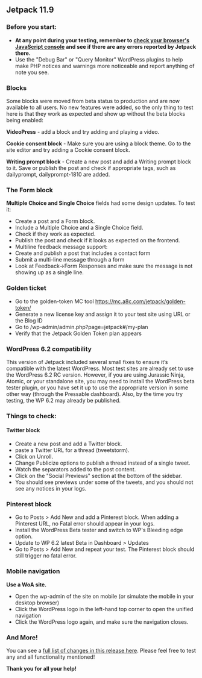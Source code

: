 ## Jetpack 11.9

### Before you start:

- **At any point during your testing, remember to [check your browser's JavaScript console](https://wordpress.org/support/article/using-your-browser-to-diagnose-javascript-errors/#step-3-diagnosis) and see if there are any errors reported by Jetpack there.**
- Use the "Debug Bar" or "Query Monitor" WordPress plugins to help make PHP notices and warnings more noticeable and report anything of note you see.

### Blocks

Some blocks were moved from beta status to production and are now available to all users.
No new features were added, so the only thing to test here is that they work as expected and show up without the beta blocks being enabled:

**VideoPress** - add a block and try adding and playing a video.

**Cookie consent block** - Make sure you are using a block theme. Go to the site editor and try adding a Cookie consent block.

**Writing prompt block** - Create a new post and add a Writing prompt block to it. Save or publish the post and check if appropriate tags, such as dailyprompt, dailyprompt-1810 are added.

### The Form block

**Multiple Choice and Single Choice** fields had some design updates. To test it:

- Create a post and a Form block.
- Include a Multiple Choice and a Single Choice field.
- Check if they work as expected.
- Publish the post and check if it looks as expected on the frontend.
- Multiline feedback message support:
- Create and publish a post that includes a contact form
- Submit a multi-line message through a form
- Look at Feedback->Form Responses and make sure the message is not showing up as a single line.

### Golden ticket

- Go to the golden-token MC tool https://mc.a8c.com/jetpack/golden-token/
- Generate a new license key and assign it to your test site using URL or the Blog ID
- Go to /wp-admin/admin.php?page=jetpack#/my-plan
- Verify that the Jetpack Golden Token plan appears

### WordPress 6.2 compatibility

This version of Jetpack included several small fixes to ensure it’s compatible with the latest WordPress. Most test sites are already set to use the WordPress 6.2 RC version. However, if you are using Jurassic Ninja, Atomic, or your standalone site, you may need to install the WordPress beta tester plugin, or you have set it up to use the appropriate version in some other way (through the Pressable dashboard). Also, by the time you try testing, the WP 6.2 may already be published.

### Things to check:

#### Twitter block

- Create a new post and add a Twitter block.
- paste a Twitter URL for a thread (tweetstorm).
- Click on Unroll.
- Change Publicize options to publish a thread instead of a single tweet.
- Watch the separators added to the post content.
- Click on the "Social Previews" section at the bottom of the sidebar.
- You should see previews under some of the tweets, and you should not see any notices in your logs.

### Pinterest block

- Go to Posts > Add New and add a Pinterest block. When adding a Pinterest URL, no Fatal error should appear in your logs.
- Install the WordPress Beta tester and switch to WP's Bleeding edge option.
- Update to WP 6.2 latest Beta in Dashboard > Updates
- Go to Posts > Add New and repeat your test. The Pinterest block should still trigger no fatal error.

### Mobile navigation

**Use a WoA site.**

- Open the wp-admin of the site on mobile (or simulate the mobile in your desktop browser)
- Click the WordPress logo in the left-hand top corner to open the unified navigation
- Click the WordPress logo again, and make sure the navigation closes.

### And More!

You can see a [full list of changes in this release here](https://github.com/Automattic/jetpack/blob/jetpack/branch-11.9/projects/plugins/jetpack/CHANGELOG.md). Please feel free to test any and all functionality mentioned! 

**Thank you for all your help!**
